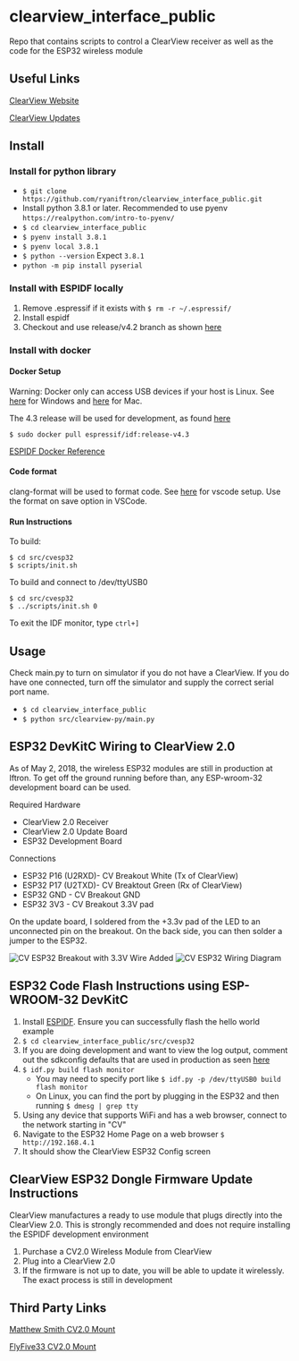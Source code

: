 # clearview_interface_public

Repo that contains scripts to control a ClearView receiver as well as the code for the ESP32 wireless module

## Useful Links

[ClearView Website](http://clearview-direct.com/)

[ClearView Updates](http://proteanpaper.com/fwupdate.cgi?comp=iftrontech&manu=2)

## Install

### Install for python library

* `$ git clone https://github.com/ryaniftron/clearview_interface_public.git`
* Install python 3.8.1 or later. Recommended to use pyenv
    `https://realpython.com/intro-to-pyenv/`
* `$ cd clearview_interface_public`
* `$ pyenv install 3.8.1`
* `$ pyenv local 3.8.1`
* `$ python --version`
    Expect `3.8.1`
* `python -m pip install pyserial`

### Install with ESPIDF locally 

1. Remove .espressif if it exists with `$ rm -r ~/.espressif/`
1. Install espidf
1. Checkout and use release/v4.2 branch as shown [here](https://docs.espressif.com/projects/esp-idf/en/latest/esp32/versions.html#updating-to-a-release-branch)

### Install with docker
#### Docker Setup

Warning: Docker only can access USB devices if your host is Linux. See [here](https://github.com/docker/for-win/issues/1018) for Windows and [here](https://github.com/docker/for-mac/issues/900) for Mac.

The 4.3 release will be used for development, as found [here](https://hub.docker.com/r/espressif/idf/tags?page=1&ordering=last_updated)

```
$ sudo docker pull espressif/idf:release-v4.3
```

[ESPIDF Docker Reference](https://docs.espressif.com/projects/esp-idf/en/latest/esp32/api-guides/tools/idf-docker-image.html)

#### Code format

clang-format will be used to format code.
See [here](https://marketplace.visualstudio.com/items?itemName=xaver.clang-format) for vscode setup. Use the format on save option in VSCode.

#### Run Instructions

To build:
```
$ cd src/cvesp32
$ scripts/init.sh
```

To build and connect to /dev/ttyUSB0
```
$ cd src/cvesp32
$ ../scripts/init.sh 0
```
To exit the IDF monitor, type `ctrl+]`

## Usage

Check main.py to turn on simulator if you do not have a ClearView. If you do have one connected, turn off the simulator and supply the correct serial port name. 

* `$ cd clearview_interface_public`
* `$ python src/clearview-py/main.py`

## ESP32 DevKitC Wiring to ClearView 2.0

As of May 2, 2018, the wireless ESP32 modules are still in production at Iftron. To get off the ground running before than, any ESP-wroom-32 development board can be used. 

Required Hardware
* ClearView 2.0 Receiver
* ClearView 2.0 Update Board
* ESP32 Development Board

Connections
* ESP32 P16 (U2RXD)- CV Breakout White (Tx of ClearView)
* ESP32 P17 (U2TXD)- CV Breaktout Green (Rx of ClearView)
* ESP32 GND - CV Breakout GND
* ESP32 3V3 - CV Breakout 3.3V pad 

On the update board, I soldered from the +3.3v pad of the LED to an unconnected pin on the breakout. On the back side, you can then solder a jumper to the ESP32. 

![CV ESP32 Breakout with 3.3V Wire Added](./docs/cv2_dongle_hack.jpg)
![CV ESP32 Wiring Diagram](./docs/cv2_wiring.jpg)


## ESP32 Code Flash Instructions using ESP-WROOM-32 DevKitC
1. Install [ESPIDF](https://docs.espressif.com/projects/esp-idf/en/latest/esp32/get-started/). Ensure you can successfully flash the hello world example 
1. `$ cd clearview_interface_public/src/cvesp32`
1. If you are doing development and want to view the log output, comment out the sdkconfig defaults that are used in production as seen [here](https://github.com/ryaniftron/clearview_interface_public/commit/d65e27b155bef3621c6a612caa728ba843fac178#r39734249)
1. `$ idf.py build flash monitor`
    * You may need to specify port like `$ idf.py -p /dev/ttyUSB0 build flash monitor`
    * On Linux, you can find the port by plugging in the ESP32 and then running `$ dmesg | grep tty`
1. Using any device that supports WiFi and has a web browser, connect to the network starting in "CV"
1. Navigate to the ESP32 Home Page on a web browser `$ http://192.168.4.1`
1. It should show the ClearView ESP32 Config screen

## ClearView ESP32 Dongle Firmware Update Instructions
ClearView manufactures a ready to use module that plugs directly into the ClearView 2.0. This is strongly recommended and does not require installing the ESPIDF development environment
1. Purchase a CV2.0 Wireless Module from ClearView
1. Plug into a ClearView 2.0
1. If the firmware is not up to date, you will be able to update it wirelessly. The exact process is still in development

## Third Party Links

[Matthew Smith CV2.0 Mount](https://www.thingiverse.com/thing:4365784)

[FlyFive33 CV2.0 Mount](https://www.thingiverse.com/thing:3651604)

